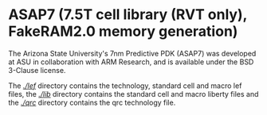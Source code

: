 # ASAP7 (7.5T cell library (RVT only), FakeRAM2.0 memory generation)

The Arizona State University's 7nm Predictive PDK (ASAP7) was developed at ASU in collaboration with ARM Research, and is available under the BSD 3-Clause license.  

The [*./lef*](./lef) directory contains the technology, standard cell and macro lef files, the [*./lib*](./lib/) directory contains the standard cell and macro liberty files and the [*./qrc*](./qrc/) directory contains the qrc technology file.
